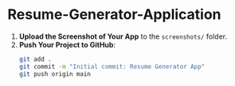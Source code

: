 # Resume-Generator-Application
1. **Upload the Screenshot of Your App** to the `screenshots/` folder.
2. **Push Your Project to GitHub**:
   ```bash
   git add .
   git commit -m "Initial commit: Resume Generator App"
   git push origin main
